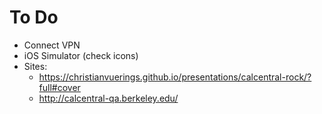 # To Do

* Connect VPN
* iOS Simulator (check icons)
* Sites:
  * https://christianvuerings.github.io/presentations/calcentral-rock/?full#cover
  * http://calcentral-qa.berkeley.edu/
